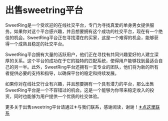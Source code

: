 # 出售sweetring平台

SweetRing是一个受欢迎的在线社交平台，专门为寻找真爱的单身男女提供服务。如果你对这个平台感兴趣，并且想要拥有这个成功的社交平台，现在有一个绝佳的机会。SweetRing平台正在寻找潜在的买家，这是一个难得的机会，能够获得一个成熟且稳定的社交平台。

SweetRing平台拥有大量的活跃用户，他们正在寻找有共同兴趣爱好的人建立深厚的关系。这个平台的成功在于它的独特的匹配系统，使得用户能够找到最适合自己的另一半。此外，SweetRing平台还拥有一支专业的团队，他们将为新的所有者提供必要的支持和指导，以确保平台的稳定和持续发展。

如果你对在线社交行业有兴趣，并且想要拥有一个具有潜力的平台，那么出售SweetRing平台是一个不容错过的机会。这是一个能够为你带来稳定收入的投资，同时也能够为用户提供一个优质的社交体验。

更多关于出售sweetring平台请通过✈与我们联系，感谢阅读，谢谢！[✈点这里联系](https://lm.k02.cc)